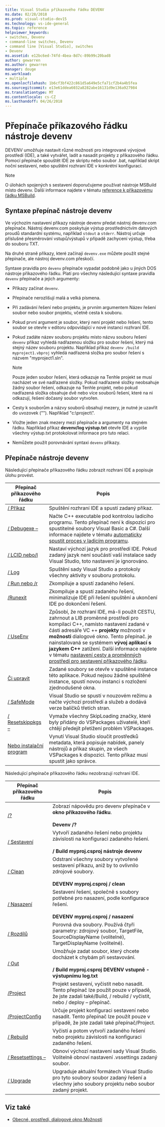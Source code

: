 ```yaml
---
title: Visual Studio příkazového řádku DEVENV
ms.date: 02/28/2018
ms.prod: visual-studio-dev15
ms.technology: vs-ide-general
ms.topic: reference
helpviewer_keywords:
- switches, Devenv
- command-line switches, Devenv
- command line [Visual Studio], switches
- Devenv
ms.assetid: e12bc6ed-74fd-4bea-8d7c-89b99c20bad8
author: gewarren
ms.author: gewarren
manager: douge
ms.workload:
- multiple
ms.openlocfilehash: 1b6cf3bf422c861d5a649e5cfa71cf2b4a4b5fea
ms.sourcegitcommit: e13e61ddea6032a8282abe16131d9e136a927984
ms.translationtype: MT
ms.contentlocale: cs-CZ
ms.lasthandoff: 04/26/2018
---
```

# <a name="devenv-command-line-switches"></a>Přepínače příkazového řádku nástroje devenv

DEVENV umožňuje nastavit různé možnosti pro integrované vývojové prostředí (IDE), a také vytvářet, ladit a nasadit projekty z příkazového řádku. Pomocí přepínače spouštět IDE ze skriptu nebo soubor .bat, například skript noční sestavení, nebo spuštění rozhraní IDE v konkrétní konfigurací.

> [!NOTE]
> O úlohách spojených s sestavení doporučujeme používat nástroje MSBuild místo devenv. Další informace najdete v tématu [reference k příkazovému řádku MSBuild](../../msbuild/msbuild-command-line-reference.md).

## <a name="devenv-switch-syntax"></a>Syntaxe přepínač nástroje devenv

Ve výchozím nastavení příkazy nástroje devenv předat nástroj devenv.com přepínače. Nástroj devenv.com poskytuje výstup prostřednictvím datových proudů standardní systému, například `stdout` a `stderr`. Nástroj určuje příslušné přesměrování vstupů/výstupů v případě zachycení výstup, třeba do souboru TXT.

Na druhé straně příkazy, které začínají `devenv.exe` můžete použít stejné přepínače, ale nástroj devenv.com přeskočí.

Syntaxe pravidla pro `devenv` přepínače vypadat podobně jako u jiných DOS nástroje příkazového řádku. Platí pro všechny následující syntaxe pravidla `devenv` přepínače a jejich argumenty:

- Příkazy začínat `devenv`.

- Přepínače nerozlišují malá a velká písmena.

- Při zadávání řešení nebo projektu, je prvním argumentem Název řešení soubor nebo soubor projektu, včetně cesta k souboru.

- Pokud první argument je soubor, který není projekt nebo řešení, tento soubor se otevře v editoru odpovídající v nové instanci rozhraní IDE.

- Pokud zadáte název souboru projektu místo názvu souboru řešení `devenv` příkaz vyhledá nadřazenou složku pro soubor řešení, který má stejný název souboru projektu. Například příkaz `devenv /build myproject1.vbproj` vyhledá nadřazená složka pro soubor řešení s názvem "myproject1.sln".

    > [!NOTE]
    > Pouze jeden soubor řešení, která odkazuje na Tenhle projekt se musí nacházet ve své nadřazené složky. Pokud nadřazené složky neobsahuje žádný soubor řešení, odkazuje na Tenhle projekt, nebo pokud nadřazená složka obsahuje dvě nebo více souborů řešení, které na ni odkazují, řešení dočasný soubor vytvořen.

- Cesty k souborům a názvy souborů obsahují mezery, je nutné je uzavřít do uvozovek (""). Například "c:\project\\".

- Vložte jeden znak mezery mezi přepínače a argumenty na stejném řádku. Například příkaz **devenv/log výstup.txt** otevře IDE a vypíše všechny výstup.txt protokolovat informace pro tuto relaci.

- Nemůžete použít porovnávání syntaxi `devenv` příkazy.

## <a name="devenv-switches"></a>Přepínače nástroje devenv

Následující přepínače příkazového řádku zobrazit rozhraní IDE a popisuje úlohu provést.

|Přepínač příkazového řádku|Popis|
|-------------------------|-----------------|
|[/ Příkaz](../../ide/reference/command-devenv-exe.md)|Spuštění rozhraní IDE a spustí zadaný příkaz.|
|[/ Debugexe –](../../ide/reference/debugexe-devenv-exe.md)|Načte C++ executable pod kontrolou ladicího programu. Tento přepínač není k dispozici pro spustitelné soubory Visual Basic a C#. Další informace najdete v tématu [automaticky spustit proces v ladicím programu](../../debugger/debug-multiple-processes.md#BKMK_Automatically_start_an_process_in_the_debugger).|
|[/ LCID nebo/l](../../ide/reference/lcid-devenv-exe.md)|Nastaví výchozí jazyk pro prostředí IDE. Pokud zadaný jazyk není součástí vaší instalace sady Visual Studio, toto nastavení je ignorováno.|
|[/ Log](../../ide/reference/log-devenv-exe.md)|Spuštění sady Visual Studio a protokoly všechny aktivity v souboru protokolu.|
|[/ Run nebo /r](../../ide/reference/run-devenv-exe.md)|Zkompiluje a spustí zadaného řešení.|
|[/Runexit](../../ide/reference/runexit-devenv-exe.md)|Zkompiluje a spustí zadaného řešení, minimalizuje IDE při řešení spuštění a ukončení IDE po dokončení řešení.|
|[/ UseEnv](../../ide/reference/useenv-devenv-exe.md)|Způsobí, že rozhraní IDE, má-li použít CESTU, zahrnout a LIB proměnné prostředí pro kompilaci C++, namísto nastavení zadané v části adresáře VC ++ **projekty** možnosti v **možnosti** dialogové okno. Tento přepínač. je nainstalovaná se systémem **vývoj aplikací s jazykem C++** zatížení. Další informace najdete v tématu [nastavení cesty a proměnných prostředí pro sestavení příkazového řádku](/cpp/build/setting-the-path-and-environment-variables-for-command-line-builds).|
|[Či upravit](../../ide/reference/edit-devenv-exe.md)|Zadané soubory se otevře v spuštěné instance této aplikace. Pokud nejsou žádné spuštěné instance, spustí novou instanci s rozložení zjednodušené okna.|
|[/ SafeMode](../../ide/reference/safemode-devenv-exe.md)|Visual Studio se spustí v nouzovém režimu a načte výchozí prostředí a služeb a dodává verze balíčků třetích stran.|
|[/ Resetskippkgs –](../../ide/reference/resetskippkgs-devenv-exe.md)|Vymaže všechny SkipLoading značky, které byly přidány do VSPackages uživatelé, kteří chtějí předejít přetížení problém VSPackages.|
|[Nebo instalační program](../../ide/reference/setup-devenv-exe.md)|Vynutí Visual Studio sloučit prostředků metadata, která popisuje nabídek, panely nástrojů a příkaz skupin, ze všech VSPackages k dispozici. Tento příkaz musí spustit jako správce.|

Následující přepínače příkazového řádku nezobrazují rozhraní IDE.

|Přepínač příkazového řádku|Popis|
|-------------------------|-----------------|
|[/?](../../ide/reference/q-devenv-exe.md)|Zobrazí nápovědu pro devenv přepínače v **okno příkazového řádku**.<br /><br /> **Devenv /?**|
|[/ Sestavení](../../ide/reference/build-devenv-exe.md)|Vytvoří zadaného řešení nebo projektu závislosti na konfiguraci zadaného řešení.<br /><br /> **/ Build myproj.csproj nástroje devenv**|
|[/ Clean](../../ide/reference/clean-devenv-exe.md)|Odstraní všechny soubory vytvořené sestavení příkazu, aniž by to ovlivnilo zdrojové soubory.<br /><br /> **DEVENV myproj.csproj / clean**|
|[/ Nasazení](../../ide/reference/deploy-devenv-exe.md)|Sestavení řešení, společně s soubory potřebné pro nasazení, podle konfigurace řešení.<br /><br /> **DEVENV myproj.csproj / nasazení**|
|[/ Rozdílů](../../ide/reference/diff.md)|Porovná dva soubory. Používá čtyři parametry: zdrojový soubor, TargetFile, SourceDisplayName (volitelné), TargetDisplayName (volitelné).|
|[/ Out](../../ide/reference/out-devenv-exe.md)|Umožňuje zadat soubor, který chcete docházet k chybám při sestavování.<br /><br /> **/ Build myproj.csproj DEVENV vstupně -výstupnímu log.txt**|
|[/Project](../../ide/reference/project-devenv-exe.md)|Projekt sestavení, vyčistit nebo nasadit. Tento přepínač lze použít pouze v případě, že jste zadali také/Build, / rebuild / vyčistit, nebo / deploy – přepínač.|
|[/ProjectConfig](../../ide/reference/projectconfig-devenv-exe.md)|Určuje projekt konfiguraci sestavení nebo nasadit. Tento přepínač lze použít pouze v případě, že jste zadali také přepínač/Project.|
|[/ Rebuild](../../ide/reference/rebuild-devenv-exe.md)|Vyčistí a potom vytvoří zadaného řešení nebo projektu závislosti na konfiguraci zadaného řešení.|
|[/ Resetsettings –](../../ide/reference/resetsettings-devenv-exe.md)|Obnoví výchozí nastavení sady Visual Studio. Volitelně obnoví nastavení .vssettings zadaný soubor.|
|[/ Upgrade](../../ide/reference/upgrade-devenv-exe.md)|Upgraduje aktuální formátech Visual Studio pro tyto soubory soubor zadaný řešení a všechny jeho soubory projektu nebo soubor zadaný projekt.|

## <a name="see-also"></a>Viz také

* [Obecné, prostředí, dialogové okno Možnosti](../../ide/reference/general-environment-options-dialog-box.md)